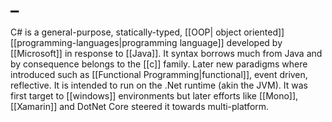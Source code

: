 # _
C# is a general-purpose, statically-typed, [[OOP| object oriented]]  [[programming-languages|programming language]] developed by [[Microsoft]] in response to [[Java]]. It syntax borrows much from Java and by consequence belongs to the [[c]] family. Later new paradigms where introduced such as [[Functional Programming|functional]], event driven, reflective. It is intended to run on the .Net runtime (akin the JVM). It was first target to [[windows]] environments but later efforts like [[Mono]], [[Xamarin]] and DotNet Core steered it towards multi-platform.